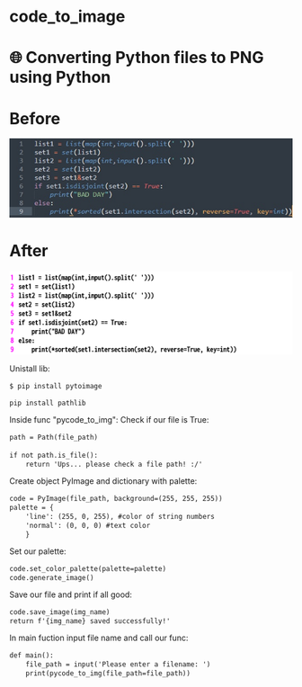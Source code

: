 # code_to_image
# 🌐 Converting Python files to PNG using Python
# Before
![before](https://github.com/lidskiyq/code_to_image/blob/main/code.jpg)
# After
![after](https://github.com/lidskiyq/code_to_image/blob/main/test.png)

Unistall lib:
```
$ pip install pytoimage
```
```
pip install pathlib
```
Inside func "pycode_to_img":
Check if our file is True:
```
path = Path(file_path)
    
if not path.is_file():
    return 'Ups... please check a file path! :/'
```
Create object PyImage and dictionary with palette:
```
code = PyImage(file_path, background=(255, 255, 255))
palette = {
    'line': (255, 0, 255), #color of string numbers
    'normal': (0, 0, 0) #text color
    }
```
Set our palette:
```
code.set_color_palette(palette=palette)
code.generate_image()
```
Save our file and print if all good:
```
code.save_image(img_name)   
return f'{img_name} saved successfully!'
```
In main fuction input file name and call our func:
```
def main():
    file_path = input('Please enter a filename: ')
    print(pycode_to_img(file_path=file_path))
```
